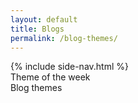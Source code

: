 ```yaml
---
layout: default
title: Blogs
permalink: /blog-themes/
---
```


<div class="results-wrapper">
	<div class="sidebar">
		{% include side-nav.html %}
	</div>
	<div class="detail-panel">
		<div class="detail-content">
			<div class="detail-content-heading">
				Theme of the week
			</div>					
		</div>
		<div class="detail-content">
			<div class="detail-content-heading">
				Blog themes
			</div>
		</div>
	</div>
</div>
